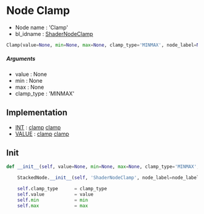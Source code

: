 # Node Clamp

- Node name : 'Clamp'
- bl_idname : [ShaderNodeClamp](https://docs.blender.org/api/current/bpy.types.ShaderNodeClamp.html)


``` python
Clamp(value=None, min=None, max=None, clamp_type='MINMAX', node_label=None, node_color=None)
```
##### Arguments

- value : None
- min : None
- max : None
- clamp_type : 'MINMAX'

## Implementation

- [INT](/docs/GeoNodes/INT.md) : [clamp](/docs/GeoNodes/INT.md#clamp) [clamp](/docs/GeoNodes/INT.md#clamp)
- [VALUE](/docs/GeoNodes/VALUE.md) : [clamp](/docs/GeoNodes/VALUE.md#clamp) [clamp](/docs/GeoNodes/VALUE.md#clamp)

## Init

``` python
def __init__(self, value=None, min=None, max=None, clamp_type='MINMAX', node_label=None, node_color=None):

    StackedNode.__init__(self, 'ShaderNodeClamp', node_label=node_label, node_color=node_color)

    self.clamp_type      = clamp_type
    self.value           = value
    self.min             = min
    self.max             = max
```
